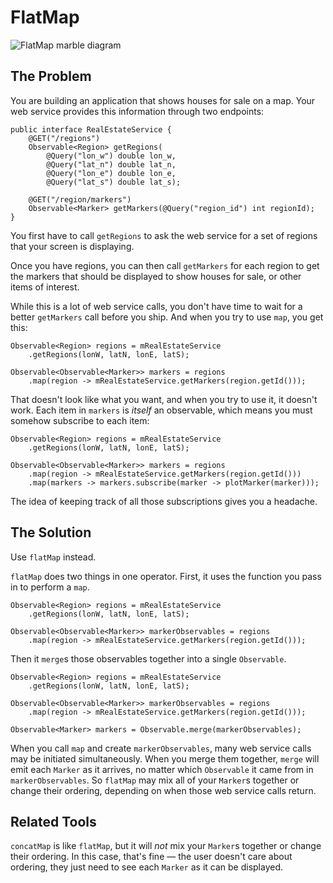 # FlatMap

![FlatMap marble diagram](http://reactivex.io/documentation/operators/images/flatMap.c.png)

## The Problem

You are building an application that shows houses for sale on a map.
Your web service provides this information through two endpoints:

```
public interface RealEstateService {
    @GET("/regions")
    Observable<Region> getRegions(
        @Query("lon_w") double lon_w, 
        @Query("lat_n") double lat_n,
        @Query("lon_e") double lon_e,
        @Query("lat_s") double lat_s);

    @GET("/region/markers")
    Observable<Marker> getMarkers(@Query("region_id") int regionId);
}
```

You first have to call `getRegions` to ask the web service for a set of regions that your screen is displaying.

Once you have regions, you can then call `getMarkers` for each region to get the markers that should be displayed to show houses for sale, or other items of interest.

While this is a lot of web service calls, you don't have time to wait for a better `getMarkers` call before you ship.
And when you try to use `map`, you get this:

```
Observable<Region> regions = mRealEstateService
    .getRegions(lonW, latN, lonE, latS);

Observable<Observable<Marker>> markers = regions
    .map(region -> mRealEstateService.getMarkers(region.getId()));
```

That doesn't look like what you want, and when you try to use it, it doesn't work.
Each item in `markers` is *itself* an observable, which means you must somehow subscribe to each item:

```
Observable<Region> regions = mRealEstateService
    .getRegions(lonW, latN, lonE, latS);

Observable<Observable<Marker>> markers = regions
    .map(region -> mRealEstateService.getMarkers(region.getId()))
    .map(markers -> markers.subscribe(marker -> plotMarker(marker)));
```

The idea of keeping track of all those subscriptions gives you a headache.

## The Solution

Use `flatMap` instead.

`flatMap` does two things in one operator.
First, it uses the function you pass in to perform a `map`.

```
Observable<Region> regions = mRealEstateService
    .getRegions(lonW, latN, lonE, latS);

Observable<Observable<Marker>> markerObservables = regions
    .map(region -> mRealEstateService.getMarkers(region.getId()));
```

Then it `merge`s those observables together into a single `Observable`.

```
Observable<Region> regions = mRealEstateService
    .getRegions(lonW, latN, lonE, latS);

Observable<Observable<Marker>> markerObservables = regions
    .map(region -> mRealEstateService.getMarkers(region.getId()));

Observable<Marker> markers = Observable.merge(markerObservables);
```

When you call `map` and create `markerObservables`, many web service calls may be initiated simultaneously.
When you merge them together, `merge` will emit each `Marker` as it arrives, no matter which `Observable` it came from in `markerObservables`.
So `flatMap` may mix all of your `Marker`s together or change their ordering, depending on when those web service calls return.

## Related Tools

`concatMap` is like `flatMap`, but it will *not* mix your `Marker`s together or change their ordering.
In this case, that's fine — the user doesn't care about ordering, they just need to see each `Marker` as it can be displayed.
